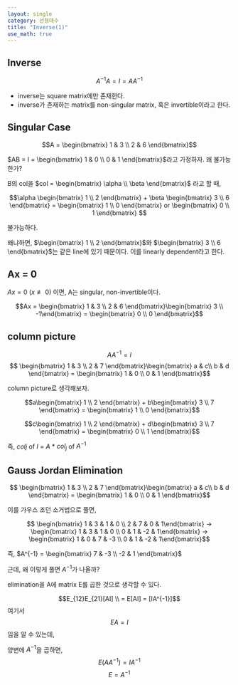 ```yaml
---
layout: single
category: 선형대수
title: "Inverse(1)"
use_math: true
---
```

## Inverse

$$ A^{-1}A = I = AA^{-1} $$

- inverse는 square matrix에만 존재한다.
- inverse가 존재하는 matrix를 non-singular matrix, 혹은 invertible이라고 한다.

## Singular Case

$$A = \begin{bmatrix} 1 & 3 \\ 2 & 6 \end{bmatrix}$$

$AB = I = \begin{bmatrix} 1 & 0 \\ 0 & 1 \end{bmatrix}$라고 가정하자. 왜 불가능한가? 

B의 col을 $col = \begin{bmatrix} \alpha \\ \beta \end{bmatrix}$ 라고 할 때,

$$\alpha \begin{bmatrix} 1  \\ 2  \end{bmatrix} + \beta \begin{bmatrix} 3  \\ 6  \end{bmatrix} = \begin{bmatrix} 1  \\ 0  \end{bmatrix} or \begin{bmatrix} 0  \\ 1  \end{bmatrix}  $$

불가능하다. 

왜냐하면, $\begin{bmatrix} 1  \\ 2  \end{bmatrix}$와 $\begin{bmatrix} 3  \\ 6  \end{bmatrix}$는 같은 line에 있기 때문이다. 이를 linearly dependent라고 한다.

## Ax = 0 

$Ax = 0$ ($x \not\equiv 0$) 이면, A는 singular, non-invertible이다.

$$Ax = \begin{bmatrix} 1 & 3 \\ 2 & 6 \end{bmatrix}\begin{bmatrix} 3 \\ -1\end{bmatrix} = \begin{bmatrix} 0 \\ 0 \end{bmatrix}$$

## column picture

$$AA^{-1} = I$$
$$  \begin{bmatrix} 1 & 3 \\ 2 & 7 \end{bmatrix}\begin{bmatrix} a & c\\ b & d \end{bmatrix} = \begin{bmatrix} 1 & 0 \\ 0 & 1 \end{bmatrix}$$

column picture로 생각해보자.

$$a\begin{bmatrix} 1  \\ 2  \end{bmatrix} + b\begin{bmatrix} 3  \\ 7  \end{bmatrix} = \begin{bmatrix} 1  \\ 0  \end{bmatrix}$$

$$c\begin{bmatrix} 1  \\ 2  \end{bmatrix} + d\begin{bmatrix} 3  \\ 7  \end{bmatrix} = \begin{bmatrix} 0  \\ 1  \end{bmatrix}$$

즉, $colj$  of  $I$ = $A$ \* $col_j$ of $A^{-1}$

## Gauss Jordan Elimination

$$  \begin{bmatrix} 1 & 3 \\ 2 & 7 \end{bmatrix}\begin{bmatrix} a & c\\ b & d \end{bmatrix} = \begin{bmatrix} 1 & 0 \\ 0 & 1 \end{bmatrix}$$

이를 가우스 조던 소거법으로 풀면, 

$$  \begin{bmatrix} 1 & 3 & 1 & 0  \\ 2 & 7 & 0 & 1\end{bmatrix} -> \begin{bmatrix} 1 & 3 & 1 & 0  \\ 0 & 1 & -2 & 1\end{bmatrix} ->  \begin{bmatrix} 1 & 0 & 7 & -3  \\ 0 & 1 & -2 & 1\end{bmatrix}$$

즉, $A^{-1} = \begin{bmatrix} 7 & -3 \\ -2 & 1 \end{bmatrix}$

근데, 왜 이렇게 풀면 $A^{-1}$가 나올까?

elimination을 A에 matrix E를 곱한 것으로 생각할 수 있다. 

$$E_{12}E_{21}[AI] \\
= E[AI]
= [IA^{-1}]$$
여기서 
$$EA = I$$
임을 알 수 있는데, 

양변에 $A^{-1}$을 곱하면,
$$E(AA^{-1}) = IA^{-1}$$
$$E = A^{-1}$$
